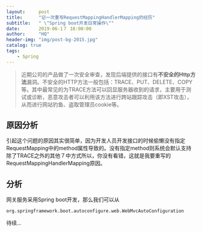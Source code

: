 ```yaml
---
layout:     post
title:      "记一次重写RequestMappingHandlerMapping的经历"
subtitle:   " \"Spring boot开发日常操作\""
date:       2019-06-1７ 18:00:00
author:     "HQ"
header-img: "img/post-bg-2015.jpg"
catalog: true
tags:
    - Spring
---
```


>近期公司的产品做了一次安全审查，发现后端提供的接口有**不安全的Http方法**漏洞。不安全的HTTP方法一般包括：TRACE、PUT、DELETE、COPY 等。其中最常见的为TRACE方法可以回显服务器收到的请求，主要用于测试或诊断，恶意攻击者可以利用该方法进行跨站跟踪攻击（即XST攻击），从而进行网站钓鱼、盗取管理员cookie等。

## 原因分析
引起这个问题的原因其实很简单，因为开发人员开发接口的时候偷懒没有指定RequestMapping中的method属性导致的。没有指定method则系统会默认支持除了TRACE之外的其他７中方式所以，你没有看错，这就是我要重写的RequestMappingHandlerMapping原因。

## 分析
网关服务采用Spring boot开发，那么我们可以从
```
org.springframework.boot.autoconfigure.web.WebMvcAutoConfiguration
```
待续...